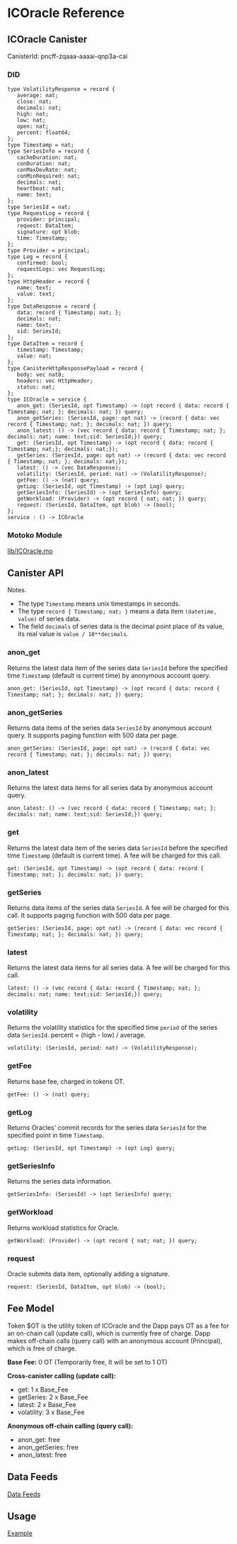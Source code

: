 # ICOracle Reference

## ICOracle Canister

CanisterId: pncff-zqaaa-aaaai-qnp3a-cai

### DID

```
type VolatilityResponse = record {
   average: nat;
   close: nat;
   decimals: nat;
   high: nat;
   low: nat;
   open: nat;
   percent: float64;
};
type Timestamp = nat;
type SeriesInfo = record {
   cacheDuration: nat;
   conDuration: nat;
   conMaxDevRate: nat;
   conMinRequired: nat;
   decimals: nat;
   heartbeat: nat;
   name: text;
};
type SeriesId = nat;
type RequestLog = record {
   provider: principal;
   request: DataItem;
   signature: opt blob;
   time: Timestamp;
};
type Provider = principal;
type Log = record {
   confirmed: bool;
   requestLogs: vec RequestLog;
};
type HttpHeader = record {
   name: text;
   value: text;
};
type DataResponse = record {
   data: record { Timestamp; nat; };
   decimals: nat;
   name: text;
   sid: SeriesId;
};
type DataItem = record {
   timestamp: Timestamp;
   value: nat;
};
type CanisterHttpResponsePayload = record {
   body: vec nat8;
   headers: vec HttpHeader;
   status: nat;
};
type ICOracle = service {
   anon_get: (SeriesId, opt Timestamp) -> (opt record { data: record { Timestamp; nat; }; decimals: nat; }) query;
   anon_getSeries: (SeriesId, page: opt nat) -> (record { data: vec record { Timestamp; nat; }; decimals: nat; }) query;
   anon_latest: () -> (vec record { data: record { Timestamp; nat; }; decimals: nat; name: text;sid: SeriesId;}) query;
   get: (SeriesId, opt Timestamp) -> (opt record { data: record { Timestamp; nat;}; decimals: nat;});
   getSeries: (SeriesId, page: opt nat) -> (record { data: vec record { Timestamp; nat; }; decimals: nat;});
   latest: () -> (vec DataResponse);
   volatility: (SeriesId, period: nat) -> (VolatilityResponse);
   getFee: () -> (nat) query;
   getLog: (SeriesId, opt Timestamp) -> (opt Log) query;
   getSeriesInfo: (SeriesId) -> (opt SeriesInfo) query;
   getWorkload: (Provider) -> (opt record { nat; nat; }) query;
   request: (SeriesId, DataItem, opt blob) -> (bool);
};
service : () -> ICOracle
```

### Motoko Module

[lib/ICOracle.mo](../lib/ICOracle.mo)

## Canister API

Notes.
- The type `Timestamp` means unix timestamps in seconds.
- The type `record { Timestamp; nat; }` means a data item `(datetime, value)` of series data.
- The field `decimals` of series data is the decimal point place of its value, its real value is `value / 10**decimals`.

### anon_get
Returns the latest data item of the series data `SeriesId` before the specified time `Timestamp` (default is current time) by anonymous account query.
```
anon_get: (SeriesId, opt Timestamp) -> (opt record { data: record { Timestamp; nat; }; decimals: nat; }) query;
```

### anon_getSeries
Returns data items of the series data `SeriesId` by anonymous account query. It supports paging function with 500 data per page.
```
anon_getSeries: (SeriesId, page: opt nat) -> (record { data: vec record { Timestamp; nat; }; decimals: nat; }) query;
```

### anon_latest
Returns the latest data items for all series data by anonymous account query.
```
anon_latest: () -> (vec record { data: record { Timestamp; nat; }; decimals: nat; name: text;sid: SeriesId;}) query;
```

### get
Returns the latest data item of the series data `SeriesId` before the specified time `Timestamp` (default is current time). A fee will be charged for this call.
```
get: (SeriesId, opt Timestamp) -> (opt record { data: record { Timestamp; nat; }; decimals: nat; }) query;
```

### getSeries
Returns data items of the series data `SeriesId`. A fee will be charged for this call. It supports paging function with 500 data per page.
```
getSeries: (SeriesId, page: opt nat) -> (record { data: vec record { Timestamp; nat; }; decimals: nat; }) query;
```

### latest
Returns the latest data items for all series data. A fee will be charged for this call.
```
latest: () -> (vec record { data: record { Timestamp; nat; }; decimals: nat; name: text;sid: SeriesId;}) query;
```

### volatility
Returns the volatility statistics for the specified time `period` of the series data `SeriesId`. percent = (high - low) / average.
```
volatility: (SeriesId, period: nat) -> (VolatilityResponse);
```

### getFee
Returns base fee, charged in tokens OT.
```
getFee: () -> (nat) query;
```

### getLog
Returns Oracles' commit records for the series data `SeriesId` for the specified point in time `Timestamp`.
```
getLog: (SeriesId, opt Timestamp) -> (opt Log) query;
```

### getSeriesInfo
Returns the series data information.
```
getSeriesInfo: (SeriesId) -> (opt SeriesInfo) query;
```

### getWorkload
Returns workload statistics for Oracle.
```
getWorkload: (Provider) -> (opt record { nat; nat; }) query;
```

### request
Oracle submits data item, optionally adding a signature.
```
request: (SeriesId, DataItem, opt blob) -> (bool);
```

## Fee Model 

Token $OT is the utility token of ICOracle and the Dapp pays OT as a fee for an on-chain call (update call), which is currently free of charge. Dapp makes off-chain calls (query call) with an anonymous account (Principal), which is free of charge.

**Base Fee:** 0 OT (Temporarily free, It will be set to 1 OT)

**Cross-canister calling (update call):**

- get: 1 x Base_Fee
- getSeries: 2 x Base_Fee
- latest: 2 x Base_Fee
- volatility: 3 x Base_Fee

**Anonymous off-chain calling (query call):**

- anon_get: free
- anon_getSeries: free
- anon_latest: free

## Data Feeds

[Data Feeds](DataFeedsList.md)

## Usage 

[Example](../examples/Example.mo)
